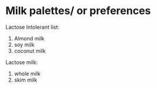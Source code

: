 <!DOCTYPE html>
  <head>
    <title>The Brewed Awakening</title>

<h1>Milk palettes/ or preferences</h1>

<p>Lactose Intolerant list:</p>
<ol>
  <li>Almond milk</li>
  <li>soy milk</li>
  <li>coconut milk</li>
</ol>

<p>Lactose milk:</p>
<ol>
  <li>whole milk</li>
  <li>skim milk</li>
</ol>

</body>
</html>
